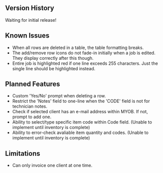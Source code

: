 <h2>Version History</h2>

Waiting for initial release!

<h2>Known Issues</h2>

* When all rows are deleted in a table, the table formatting breaks.
* The add/remove row icons do not fade-in initially when a job is edited. They display correctly after this though.
* Entire job is highlighted red if one line exceeds 255 characters. Just the single line should be highlighted instead.

<h2>Planned Features</h2>

* Custom 'Yes/No' prompt when deleting a row.
* Restrict the 'Notes' field to one-line when the 'CODE' field is not for technician notes.
* Check if selected client has an e-mail address within MYOB. If not, prompt to add one.
* Ability to select/type specific item code within Code field. 	(Unable to implement until inventory is complete)
* Ability to error-check avaliable item quantity and codes. 	(Unable to implement until inventory is complete)

<h2>Limitations</h2>

* Can only invoice one client at one time.